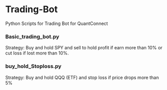 # Trading-Bot
Python Scripts for Trading Bot for QuantConnect

### Basic_trading_bot.py
Strategy: Buy and hold SPY and sell to hold profit if earn more than 10% or cut loss if lost more than 10%. 

### buy_hold_Stoploss.py
Strategy: Buy and hold QQQ (ETF) and stop loss if price drops more than 5%


